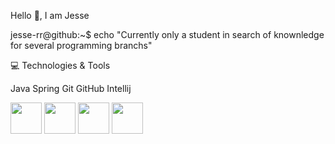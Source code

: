 Hello 👋, I am Jesse

jesse-rr@github:~$ echo "Currently only a student in search of knownledge for several programming branchs"

💻 Technologies & Tools

Java  Spring  Git  GitHub  Intellij

<img src="https://github.com/jesse-rr/jesse-rr/assets/162192002/cda97f5e-856d-4d43-89cc-17db1f226af6" width="50" height="50" />  <img src="https://github.com/jesse-rr/jesse-rr/assets/162192002/7015648b-8af8-4309-bb0f-d078cfe10081" width="50" height="50" />  <img src="https://github.com/jesse-rr/jesse-rr/assets/162192002/9e15492f-b6c0-46c8-8064-a59e57622476" width="50" height="50" />  <img src="https://github.com/jesse-rr/jesse-rr/assets/162192002/58914d32-43ea-44af-9206-85be034712bd" width="50" height="50" />
